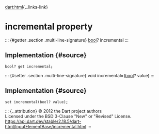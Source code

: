 [dart:html](../../dart-html/dart-html-library){._links-link}

incremental property
====================

::: {#getter .section .multi-line-signature}
[bool](../../dart-core/bool-class)? incremental
:::

Implementation {#source}
--------------

``` {.language-dart data-language="dart"}
bool? get incremental;
```

::: {#setter .section .multi-line-signature}
void incremental=([bool](../../dart-core/bool-class)? value)
:::

Implementation {#source}
--------------

``` {.language-dart data-language="dart"}
set incremental(bool? value);
```

::: {._attribution}
© 2012 the Dart project authors\
Licensed under the BSD 3-Clause \"New\" or \"Revised\" License.\
<https://api.dart.dev/stable/2.18.5/dart-html/InputElementBase/incremental.html>
:::
